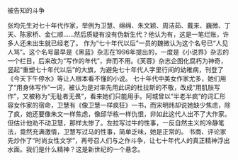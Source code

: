 被告知的斗争
 
  张均先生对七十年代作家，举例为卫慧、绵绵、朱文颖、周洁茹、戴来、巍微、丁天、陈家桥、金仁顺……然后质疑有没有伪新生代？他认为有，这是一笔烂账，许多人还未出生就已经老了。     作为“七十年代以后”一员的魏微认为这个名号已“人见人骂”。这个名号最早是《黑蓝》杂志在1996年提出的，一度是《小说界》杂志的一个栏目，后来改为“写作的年代”，弃而不用。《芙蓉》杂志企图化腐朽为神奇，竖起“重塑七十年代以后”的大旗，为避免七十年代人字里行间的幼稚病，刊登了《今天下午停水》等让人根本看不懂的小说。     七十年代中美女作家尤多，她们用了“用身体写作”一词，被认为是对率先用此词的杜拉斯的不敬，改成“用肌肤写作”，又被称为“无耻者无畏”，看来她们只能用手。阿城曾以“半老半疯”的词汇形容女作家的宿命，卫慧有《像卫慧一样疯狂》一书，而宋明炜却说她缺少焦虑，除了疯，她还要像朱文一样焦虑，像邱华栋一样仇恨，非如此这代人出不了大作家。  
   但估计他劝不动卫慧，那样太惨了。左拉写过牛的性事，一反自然主义的冷静笔法，竟然充满激情，卫慧写过马的性事，简单乏味，她是正常的。    书商、评论家先炒作了“时尚女性文学”，再号召人们与之作斗争，让七十年代人的真正精神浮出水面。我们是什么精神？这是新世纪的一个悬念。
  
